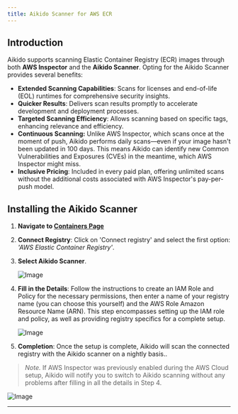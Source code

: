 ```yaml
---
title: Aikido Scanner for AWS ECR
---
```



## Introduction

Aikido supports scanning Elastic Container Registry (ECR) images through both **AWS Inspector** and the **Aikido Scanner**. Opting for the Aikido Scanner provides several benefits:

- **Extended Scanning Capabilities**: Scans for licenses and end-of-life (EOL) runtimes for comprehensive security insights.
- **Quicker Results**: Delivers scan results promptly to accelerate development and deployment processes.
- **Targeted Scanning Efficiency**: Allows scanning based on specific tags, enhancing relevance and efficiency.
- **Continuous Scanning:** Unlike AWS Inspector, which scans once at the moment of push, Aikido performs daily scans—even if your image hasn't been updated in 100 days. This means Aikido can identify new Common Vulnerabilities and Exposures (CVEs) in the meantime, which AWS Inspector might miss.
- **Inclusive Pricing**: Included in every paid plan, offering unlimited scans without the additional costs associated with AWS Inspector's pay-per-push model.

## Installing the Aikido Scanner

1. **Navigate to [Containers Page](https://app.aikido.dev/containers)**
2. **Connect Registry**: Click on 'Connect registry' and select the first option: *'AWS Elastic Container Registry'*.
3. **Select Aikido Scanner**.

   ![Image](https://ucarecdn.com/18e955f3-6e54-4def-af72-a453301d42e2/)
4. **Fill in the Details**: Follow the instructions to create an IAM Role and Policy for the necessary permissions, then enter a name of your registry name (you can choose this yourself) and the AWS Role Amazon Resource Name (ARN). This step encompasses setting up the IAM role and policy, as well as providing registry specifics for a complete setup.

   ![Image](https://ucarecdn.com/73c33666-3f7c-4dd8-824e-dad07bafc5d0/)
5. **Completion**: Once the setup is complete, Aikido will scan the connected registry with the Aikido scanner on a nightly basis..

> *Note.* If AWS Inspector was previously enabled during the AWS Cloud setup, Aikido will notify you to switch to Aikido scanning without any problems after filling in all the details in Step 4.

![Image](https://ucarecdn.com/5378222c-fcd5-4470-aeef-c3f39c83e140/)

---